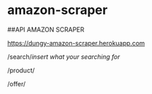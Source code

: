 # amazon-scraper

##API AMAZON SCRAPER


https://dungy-amazon-scraper.herokuapp.com


/search/*insert what your searching for*


/product/


/offer/
